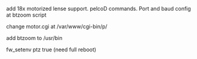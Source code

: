 add  18x motorized lense support.  pelcoD commands. Port and baud config at btzoom script   


change motor.cgi at /var/www/cgi-bin/p/

add btzoom to /usr/bin

fw_setenv  ptz true   (need full reboot)

